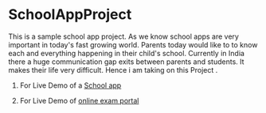 # SchoolAppProject

This is a sample school app project. As we know school apps are very important in today's fast growing world. Parents today would like to to know each and everything happening in their child's school.
Currently in India there a huge communication gap exits between parents and students. It makes their life very difficult. Hence i am taking on this Project .

1. For Live Demo of a [School app][ref-1]

2. For Live Demo of [online exam portal][ref-2]




[ref-1]: https://followclass.com/School-App
[ref-2]: https://followclass.com/online-exam-portal
